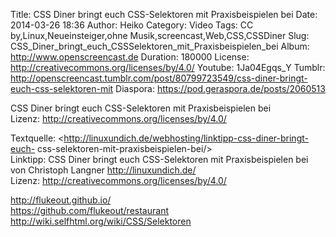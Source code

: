 Title: CSS Diner bringt euch CSS-Selektoren mit Praxisbeispielen bei
Date: 2014-03-26 18:36
Author: Heiko
Category: Video
Tags: CC by,Linux,Neueinsteiger,ohne Musik,screencast,Web,CSS,CSSDiner
Slug: CSS_Diner_bringt_euch_CSSSelektoren_mit_Praxisbeispielen_bei
Album: http://www.openscreencast.de
Duration: 180000
License: http://creativecommons.org/licenses/by/4.0/
Youtube: 1Ja04Egqs_Y
Tumblr: http://openscreencast.tumblr.com/post/80799723549/css-diner-bringt-euch-css-selektoren-mit
Diaspora: https://pod.geraspora.de/posts/2060513

CSS Diner bringt euch CSS-Selektoren mit Praxisbeispielen bei  
Lizenz: <http://creativecommons.org/licenses/by/4.0/>  
  
Textquelle: <http://linuxundich.de/webhosting/linktipp-css-diner-bringt-euch-
css-selektoren-mit-praxisbeispielen-bei/>  
Linktipp: CSS Diner bringt euch CSS-Selektoren mit Praxisbeispielen bei von
Christoph Langner <http://linuxundich.de/>  
Lizenz: <http://creativecommons.org/licenses/by/4.0/>  
  
<http://flukeout.github.io/>  
<https://github.com/flukeout/restaurant>  
<http://wiki.selfhtml.org/wiki/CSS/Selektoren>

